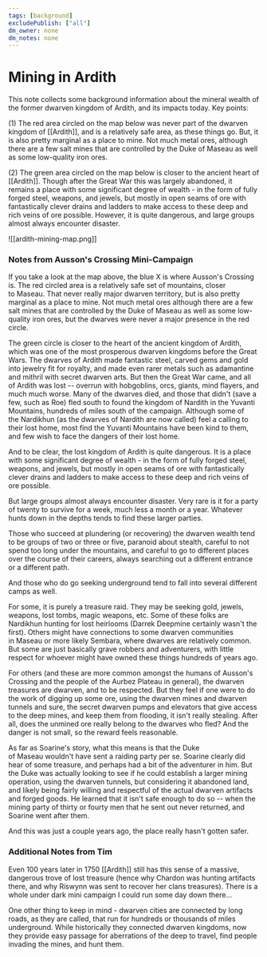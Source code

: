 ```yaml
---
tags: [background]
excludePublish: ["all"]
dm_owner: none
dm_notes: none
---
```

# Mining in Ardith

This note collects some background information about the mineral wealth of the former dwarven kingdom of Ardith, and its impacts today. Key points:

(1) The red area circled on the map below was never part of the dwarven kingdom of [[Ardith]], and is a relatively safe area, as these things go. But, it is also pretty marginal as a place to mine. Not much metal ores, although there are a few salt mines that are controlled by the Duke of Maseau as well as some low-quality iron ores.

(2) The green area circled on the map below is closer to the ancient heart of [[Ardith]]. Though after the Great War this was largely abandoned, it remains a place with some significant degree of wealth - in the form of fully forged steel, weapons, and jewels, but mostly in open seams of ore with fantastically clever drains and ladders to make access to these deep and rich veins of ore possible. However, it is quite dangerous, and large groups almost always encounter disaster.

![[ardith-mining-map.png]]

### Notes from Ausson's Crossing Mini-Campaign

If you take a look at the map above, the blue X is where Ausson's Crossing is. The red circled area is a relatively safe set of mountains, closer to Maseau. That never really major dwarven territory, but is also pretty marginal as a place to mine. Not much metal ores although there are a few salt mines that are controlled by the Duke of Maseau as well as some low-quality iron ores, but the dwarves were never a major presence in the red circle.

The green circle is closer to the heart of the ancient kingdom of Ardith, which was one of the most prosperous dwarven kingdoms before the Great Wars. The dwarves of Ardith made fantastic steel, carved gems and gold into jewelry fit for royalty, and made even rarer metals such as adamantine and mithril with secret dwarven arts. But then the Great War came, and all of Ardith was lost -- overrun with hobgoblins, orcs, giants, mind flayers, and much much worse. Many of the dwarves died, and those that didn't (save a few, such as Roe) fled south to found the kingdom of Nardith in the Yuvanti Mountains, hundreds of miles south of the campaign. Although some of the Nardikhun (as the dwarves of Nardith are now called) feel a calling to their lost home, most find the Yuvanti Mountains have been kind to them, and few wish to face the dangers of their lost home.

And to be clear, the lost kingdom of Ardith is quite dangerous. It is a place with some significant degree of wealth - in the form of fully forged steel, weapons, and jewels, but mostly in open seams of ore with fantastically clever drains and ladders to make access to these deep and rich veins of ore possible.

But large groups almost always encounter disaster. Very rare is it for a party of twenty to survive for a week, much less a month or a year. Whatever hunts down in the depths tends to find these larger parties.

Those who succeed at plundering (or recovering) the dwarven wealth tend to be groups of two or three or five, paranoid about stealth, careful to not spend too long under the mountains, and careful to go to different places over the course of their careers, always searching out a different entrance or a different path. 

And those who do go seeking underground tend to fall into several different camps as well.

For some, it is purely a treasure raid. They may be seeking gold, jewels, weapons, lost tombs, magic weapons, etc. Some of these folks are Nardikhun hunting for lost heirlooms (Darrek Deepmine certainly wasn't the first). Others might have connections to some dwarven communities in Maseau or more likely Sembara, where dwarves are relatively common. But some are just basically grave robbers and adventurers, with little respect for whoever might have owned these things hundreds of years ago.

For others (and these are more common amongst the humans of Ausson's Crossing and the people of the Aurbez Plateau in general), the dwarven treasures are dwarven, and to be respected. But they feel if one were to do the work of digging up some ore, using the dwarven mines and dwarven tunnels and sure, the secret dwarven pumps and elevators that give access to the deep mines, and keep them from flooding, it isn't really stealing. After all, does the unmined ore really belong to the dwarves who fled? And the danger is not small, so the reward feels reasonable.
  
As far as Soarine's story, what this means is that the Duke of Maseau wouldn't have sent a raiding party per se. Soarine clearly did hear of some treasure, and perhaps had a bit of the adventurer in him. But the Duke was actually looking to see if he could establish a larger mining operation, using the dwarven tunnels, but considering it abandoned land, and likely being fairly willing and respectful of the actual dwarven artifacts and forged goods. He learned that it isn't safe enough to do so -- when the mining party of thirty or fourty men that he sent out never returned, and Soarine went after them.

And this was just a couple years ago, the place really hasn't gotten safer.

### Additional Notes from Tim

Even 100 years later in 1750 [[Ardith]] still has this sense of a massive, dangerous trove of lost treasure (hence why Chardon was hunting artifacts there, and why Riswynn was sent to recover her clans treasures). There is a whole under dark mini campaign I could run some day down there…

One other thing to keep in mind - dwarven cities are connected by long roads, as they are called, that run for hundreds or thousands of miles underground. While historically they connected dwarven kingdoms, now they provide easy passage for aberrations of the deep to travel, find people invading the mines, and hunt them. 